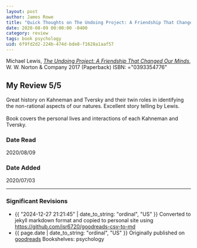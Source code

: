 ```yaml
---
layout: post
author: James Rowe
title: "Quick Thoughts on The Undoing Project: A Friendship That Changed Our Minds"
date: 2020-08-09 00:00:00 -0400
category: review
tags: book psychology
uid: 6f9fd2d2-224b-474d-bde8-f1628a1aaf57
---
```


Michael   Lewis, *[The Undoing Project: A Friendship That Changed Our Minds](https://www.goodreads.com/book/show/35631386)*,  W. W. Norton & Company 2017 (Paperback) ISBN: ="0393354776"

## My Review 5/5

Great history on Kahneman and Tversky and their twin roles in identifying the non-rational aspects of our natures. Excellent story telling by Lewis.<br/><br/>Book covers the personal lives and interactions of each Kahneman and Tversky.

### Date Read
2020/08/09

### Date Added
2020/07/03

---

### Significant Revisions

- {{ "2024-12-27 21:21:45" | date_to_string: "ordinal", "US" }} Converted to jekyll markdown format and copied to personal site using <https://github.com/jsr6720/goodreads-csv-to-md>
- {{ page.date | date_to_string: "ordinal", "US" }} Originally published on [goodreads](https://www.goodreads.com) Bookshelves: psychology